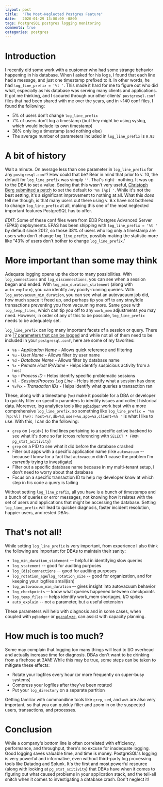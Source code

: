 ```yaml
---
layout: post
title:  "The Most-Neglected Postgres Feature"
date:   2020-01-29 13:00:09 -0800
tags: PostgreSQL postgres logging monitoring
comments: true
categories: postgres
---
```


# Introduction
I recently did some work with a customer who had some strange behavior happening in his database.  When I asked for his logs, I found that each line had a message, and just one timestamp prefixed to it.  In other words, he had `log_line_prefix = '%t '`.  This made it hard for me to figure out who did what, especially as his database was serving many clients and applications.  It got me thinking, and I scoured through our other clients' `postgresql.conf` files that had been shared with me over the years, and in ~140 conf files, I found the following:

* 5% of users don’t change `log_line_prefix`
* 7% of users don’t log a timestamp (but they might be using syslog, which would include its own timestamp)
* 38% only log a timestamp (and nothing else)
* The average number of parameters included in `log_line_prefix` is `0.93`

# A bit of history
Wait a minute.  On average less than one parameter in `log_line_prefix` for any `postgresql.conf`?  How could that be?  Bear in mind that prior to v. 10, the default for `log_line_prefix` was simply `''`.  That's right--nothing.  It was up to the DBA to set a value.  Seeing that this wasn't very useful, [Christoph Berg submitted a patch](https://github.com/postgres/postgres/commit/7d3235ba42f8d5fc70c58e242702cc5e2e3549a6) to set the default to `'%m [%p] '`.  While it's not the best setting, it's a significant improvement to nothing at all.  What this *does* tell me though, is that many users out there using v. 9.x have not bothered to change `log_line_prefix` at all, making this one of the most neglected important features PostgreSQL has to offer.

_EDIT_: Some of these conf files were from EDB Postgres Advanced Server (EPAS) deployments.  EPAS has been shipping with `log_line_prefix = '%t '` by default since 2012, so those 38% of users who log only a timestamp are users who don't change `log_line_prefix`, possibly making the statistic more like "43% of users don't bother to change `log_line_prefix`."

# More important than some may think
Adequate logging opens up the door to many possibilities.  With `log_connections` and `log_disconnections`, you can see when a session began and ended.  With `log_min_duration_statement` (along with `auto_explain`), you can identify any poorly-running queries.  With `log_autovacuum_min_duration`, you can see what an autovacuum job did, how much space it freed up, and perhaps tip you off to any stray/idle transactions preventing you from vacuuming more.  Same goes with `log_temp_files`, which can tip you off to any `work_mem` adjustments you may need.  However, in order of any of this to be possible, `log_line_prefix` needs to be adequately set.

`log_line_prefix` can log many important facets of a session or query.  There are [17 parameters that can be logged](https://www.postgresql.org/docs/current/runtime-config-logging.html#GUC-LOG-LINE-PREFIX) and while not all of them need to be included in your `postgresql.conf`, here are some of my favorites:

* `%a` - _Application Name_ - Allows quick reference and filtering
* `%u` - _User Name_ - Allows filter by user name
* `%d` - _Database Name_ - Allows filter by database name
* `%r` - _Remote Host IP/Name_ - Helps identify suspicious activity from a host
* `%p` - _Process ID_ - Helps identify specific problematic sessions
* `%l` - _Session/Process Log Line_ - Helps identify what a session has done
* `%v`/`%x` - _Transaction IDs_ - Helps identify what queries a transaction ran

These, along with a timestamp (`%m`) make it possible for a DBA or developer to quickly filter on specific paramters to identify issues and collect historical data.  Moreover, log analytics tools like [`pgbadger`](https://github.com/darold/pgbadger) work best with a more comprehensive `log_line_prefix`, so something like `log_line_prefix = '%m [%p:%l] (%v): host=%r,db=%d,user=%u,app=%a,client=%h '` is what I like to use.  With this, I can do the following:

* `grep` on `[<pid>]` to find lines pertaining to a specific active backend to see what it's done so far (cross referencing with `SELECT * FROM pg_stat_acitivity`)
* `grep` on a PID to see what it did before the database crashed
* Filter out apps with a specific application name (like `autovacuum` -- because I know for a fact that `autovacuum` didn't cause the problem I'm _currently_ trying to investigate)
* Filter out a specific database name because in my multi-tenant setup, I don't need to worry about that database
* Focus on a specific transaction ID to help my developer know at which step in his code a query is failing

Without setting `log_line_prefix`, all you have is a bunch of timestamps and a bunch of queries or error messages, not knowing how it relates with the set of users and applications that might be accessing the database.  Setting `log_line_prefix` will lead to quicker diagnosis, faster incident resolution, happier users, and rested DBAs.

# That's not all!
While setting `log_line_prefix` is very important, from experience I also think the following are important for DBAs to maintain their sanity:

* `log_min_duration_statement` -- helpful in identifying slow queries
* `log_statement` -- good for auditing purposes
* `log_[dis]connections` -- good for auditing purposes
* `log_rotation_age`/`log_rotation_size` -- good for organization, and for keeping your logfiles small(ish)
* `log_autovacuum_min_duration` -- gives insight into autovacuum behavior
* `log_checkpoints` -- know what queries happened between checkpoints
* `log_temp_files` -- helps identify work_mem shortages, I/O spikes
* `auto_explain` -- not a parameter, but a useful extension

These parameters will help with diagnosis and in some cases, when coupled with `pgbadger` or [`pganalyze`](https://pganalyze.com/), can assist with capacity planning.

# How much is too much?
Some may complain that logging too many things will lead to I/O overhead and actually increase time for diagnosis.  DBAs don't want to be drinking from a firehose at 3AM!  While this may be true, some steps can be taken to mitigate these effects:

* Rotate your logfiles every hour (or more frequently on super-busy systems)
* Compress your logfiles after they've been rotated
* Put your `log_directory` on a separate partition

Getting familiar with commandline tools like `grep`, `sed`, and `awk` are also very important, so that you can quickly filter and zoom in on the suspected users, transactions, and processes.

# Conclusion
While a company's bottom line is often correlated with efficiency, performance, and throughput, there's no excuse for inadequate logging. Good logging saves valuable time, and time is money.  PostgreSQL's logging is very powerful and informative, even without third-party log processing tools like Datadog and Splunk.  It's the first and most powerful resource (along with looking at `pg_stat_acitivity`) that DBAs have when it comes to figuring out what caused problems in your application stack, and the tell-all snitch when it comes to investigating a database crash.  Don't neglect it!
